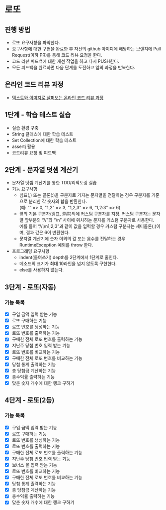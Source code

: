 # 로또
## 진행 방법
* 로또 요구사항을 파악한다.
* 요구사항에 대한 구현을 완료한 후 자신의 github 아이디에 해당하는 브랜치에 Pull Request(이하 PR)를 통해 코드 리뷰 요청을 한다.
* 코드 리뷰 피드백에 대한 개선 작업을 하고 다시 PUSH한다.
* 모든 피드백을 완료하면 다음 단계를 도전하고 앞의 과정을 반복한다.

## 온라인 코드 리뷰 과정
* [텍스트와 이미지로 살펴보는 온라인 코드 리뷰 과정](https://github.com/next-step/nextstep-docs/tree/master/codereview)

## 1단계 - 학습 테스트 실습
* 실습 환경 구축
* String 클래스에 대한 학습 테스트
* Set Collection에 대한 학습 테스트
* assertj 활용
* 코드리뷰 요청 및 피드백

## 2단계 - 문자열 덧셈 계산기
* 문자열 덧셈 계산기를 통한 TDD/리팩토링 실습
* 기능 요구사항
    * 쉼표(,) 또는 콜론(:)을 구분자로 가지는 문자열을 전달하는 경우 구분자를 기준으로 분리한 각 숫자의 합을 반환한다.\
    (예: “” => 0, "1,2" => 3, "1,2,3" => 6, “1,2:3” => 6)
    * 앞의 기본 구분자(쉼표, 콜론)외에 커스텀 구분자를 지정. 커스텀 구분자는 문자열 앞부분의 “//”와 “\n” 사이에 위치하는 문자를 커스텀 구분자로 사용한다.\
    예를 들어 “//;\n1;2;3”과 같이 값을 입력할 경우 커스텀 구분자는 세미콜론(;)이며, 결과 값은 6이 반환한다.
    * 문자열 계산기에 숫자 이외의 값 또는 음수를 전달하는 경우 RuntimeException 예외를 throw 한다.
* 프로그래밍 요구사항
    * indent(들여쓰기) depth를 2단계에서 1단계로 줄인다.
    * 메소드의 크기가 최대 10라인을 넘지 않도록 구현한다.
    * else를 사용하지 않는다.
    
## 3단계 - 로또(자동)

### 기능 목록
- [X] 구입 금액 입력 받는 기능
- [X] 로또 구매하는 기능
- [X] 로또 번호를 생성하는 기능
- [X] 로또 번호를 출력하는 기능
- [X] 구매한 전체 로또 번호를 출력하는 기능
- [X] 지난주 당첨 번호 입력 받는 기능
- [X] 로또 번호를 비교하는 기능
- [X] 구매한 전체 로또 번호를 비교하는 기능
- [X] 당첨 통계 출력하는 기능
- [X] 총 당첨금 계산하는 기능
- [X] 총수익률 출력하는 기능
- [X] 맞춘 숫자 개수에 대한 랭크 구하기

## 4단계 - 로또(2등)

### 기능 목록
- [X] 구입 금액 입력 받는 기능
- [X] 로또 구매하는 기능
- [X] 로또 번호를 생성하는 기능
- [X] 로또 번호를 출력하는 기능
- [X] 구매한 전체 로또 번호를 출력하는 기능
- [X] 지난주 당첨 번호 입력 받는 기능
- [X] 보너스 볼 입력 받는 기능
- [X] 로또 번호를 비교하는 기능
- [X] 구매한 전체 로또 번호를 비교하는 기능
- [X] 당첨 통계 출력하는 기능
- [X] 총 당첨금 계산하는 기능
- [X] 총수익률 출력하는 기능
- [X] 맞춘 숫자 개수에 대한 랭크 구하기